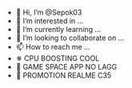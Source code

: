 - 👋 Hi, I’m @Sepok03
- 👀 I’m interested in ...
- 🌱 I’m currently learning ...
- 💞️ I’m looking to collaborate on ...
- 📫 How to reach me ...
- ❄ CPU BOOSTING COOL
- 🚀 GAME SPACE APP NO LAGG
- 🎁 PROMOTION REALME C35
<!---
Sepok03/Sepok03 is a ✨ special ✨ repository because its `README.md` (this file) appears on your GitHub profile.
You can click the Preview link to take a look at your changes.
--->
